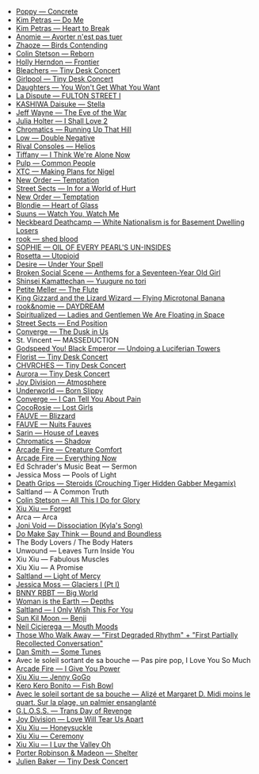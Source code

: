 - [Poppy — Concrete][77]
- [Kim Petras — Do Me][76]
- [Kim Petras — Heart to Break][75]
- [Anomie — Avorter n'est pas tuer][74]
- [Zhaoze — Birds Contending][73]
- [Colin Stetson — Reborn][72]
- [Holly Herndon — Frontier][71]
- [Bleachers — Tiny Desk Concert][70]
- [Girlpool — Tiny Desk Concert][69]
- [Daughters — You Won't Get What You Want][68]
- [La Dispute — FULTON STREET I][67]
- [KASHIWA Daisuke — Stella][66]
- [Jeff Wayne — The Eve of the War][65]
- [Julia Holter — I Shall Love 2][64]
- [Chromatics — Running Up That Hill][63]
- [Low — Double Negative][62]
- [Rival Consoles — Helios][61]
- [Tiffany — I Think We're Alone Now][60]
- [Pulp — Common People][59]
- [XTC — Making Plans for Nigel][58]
- [New Order — Temptation][57]
- [Street Sects — In for a World of Hurt][56]
- [New Order — Temptation][55]
- [Blondie — Heart of Glass][54]
- [Suuns — Watch You, Watch Me][53]
- [Neckbeard Deathcamp — White Nationalism is for Basement Dwelling Losers][52]
- [rook — shed blood][51]
- [SOPHIE — OIL OF EVERY PEARL'S UN-INSIDES][50]
- [Rosetta — Utopioid][49]
- [Desire — Under Your Spell][48]
- [Broken Social Scene — Anthems for a Seventeen-Year Old Girl][47]
- [Shinsei Kamattechan — Yuugure no tori][46]
- [Petite Meller — The Flute][45]
- [King Gizzard and the Lizard Wizard — Flying Microtonal Banana][44]
- [rook&nomie — DAYDREAM][43]
- [Spiritualized — Ladies and Gentlemen We Are Floating in Space][42]
- [Street Sects — End Position][41]
- [Converge — The Dusk in Us][40]
- St. Vincent — MASSEDUCTION
- [Godspeed You! Black Emperor — Undoing a Luciferian Towers][39]
- [Florist — Tiny Desk Concert][38]
- [CHVRCHES — Tiny Desk Concert][37]
- [Aurora — Tiny Desk Concert][36]
- [Joy Division — Atmosphere][35]
- [Underworld — Born Slippy][34]
- [Converge — I Can Tell You About Pain][33]
- [CocoRosie — Lost Girls][32]
- [FAUVE — Blizzard][31]
- [FAUVE — Nuits Fauves][30]
- [Sarin — House of Leaves][29]
- [Chromatics — Shadow][28]
- [Arcade Fire — Creature Comfort][27]
- [Arcade Fire — Everything Now][26]
- Ed Schrader's Music Beat — Sermon
- Jessica Moss — Pools of Light
- [Death Grips — Steroids (Crouching Tiger Hidden Gabber Megamix)][25]
- Saltland — A Common Truth
- [Colin Stetson — All This I Do for Glory][24]
- [Xiu Xiu — Forget][23]
- Arca — Arca
- [Joni Void — Dissociation (Kyla's Song)][22]
- [Do Make Say Think — Bound and Boundless][21]
- The Body Lovers / The Body Haters
- Unwound — Leaves Turn Inside You
- Xiu Xiu — Fabulous Muscles
- Xiu Xiu — A Promise
- [Saltland — Light of Mercy][20]
- [Jessica Moss — Glaciers I (Pt I)][19]
- [BNNY RBBT — Big World][18]
- [Woman is the Earth — Depths][17]
- [Saltland — I Only Wish This For You][16]
- [Sun Kil Moon — Benji][15]
- [Neil Cicierega — Mouth Moods][14]
- [Those Who Walk Away — "First Degraded Rhythm" + "First Partially Recollected Conversation"][13]
- [Dan Smith — Some Tunes][12]
- Avec le soleil sortant de sa bouche — Pas pire pop, I Love You So Much
- [Arcade Fire — I Give You Power][11]
- [Xiu Xiu — Jenny GoGo][10]
- [Kero Kero Bonito — Fish Bowl][9]
- [Avec le soleil sortant de sa bouche — Alizé et Margaret D. Midi moins le quart. Sur la plage, un palmier ensanglanté][8]
- [G.L.O.S.S. — Trans Day of Revenge][7]
- [Joy Division — Love Will Tear Us Apart][6]
- [Xiu Xiu — Honeysuckle][5]
- [Xiu Xiu — Ceremony][4]
- [Xiu Xiu — I Luv the Valley Oh][3]
- [Porter Robinson & Madeon — Shelter][2]
- [Julien Baker — Tiny Desk Concert][1]

[1]: https://youtu.be/tADWPTqR_4A
[2]: https://youtu.be/fzQ6gRAEoy0
[3]: https://youtu.be/dztURk0_DOg
[4]: https://youtu.be/95ms8A2XJY0
[5]: https://youtu.be/hYKGR8Er4vM
[6]: https://youtu.be/zuuObGsB0No
[7]: https://girlslivingoutsidesocietysshit.bandcamp.com/releases
[8]: http://cstrecords.com/cst121/
[9]: https://youtu.be/FY-CjOJCjJE
[10]: https://youtu.be/WMT6MsA3ut8
[11]: https://youtu.be/f6jma9VQEls
[12]: https://thedancemyth.bandcamp.com/album/some-tunes
[13]: http://cstrecords.com/cst122/
[14]: http://www.neilcic.com/mouthmoods/
[15]: https://youtu.be/UtndQzCUEY4
[16]: http://cstrecords.com/cst123/
[17]: https://womanistheearth.bandcamp.com/album/depths
[18]: http://www.bnnyrbbt.fans
[19]: http://cstrecords.com/cst124/
[20]: http://cstrecords.com/saltland-releases-new-single-light-of-mercy/
[21]: http://cstrecords.com/cst120/
[22]: http://cstrecords.com/cst125/
[23]: https://youtu.be/ywRzfwA75pY
[24]: https://colinstetson.bandcamp.com/album/all-this-i-do-for-glory
[25]: https://youtu.be/JUTKTk60aGk
[26]: https://youtu.be/zC30BYR3CUk
[27]: https://youtu.be/xzwicesJQ7E
[28]: https://youtu.be/IGUboLZx3Tk
[29]: https://sarin.bandcamp.com/track/house-of-leaves-split-w-guiltfeeder
[30]: https://youtu.be/cwaAppsy5yo
[31]: https://youtu.be/HMpmedi_pH4
[32]: https://youtu.be/aRa-SlftLQo
[33]: https://convergecult.bandcamp.com/album/i-can-tell-you-about-pain
[34]: https://youtu.be/iTFrCbQGyvM
[35]: https://youtu.be/1EdUjlawLJM
[36]: https://youtu.be/evBgLWQwAFA
[37]: https://youtu.be/haunJARHPm4
[38]: https://youtu.be/WbyyxIZ02Zs
[39]: https://godspeedyoublackemperor.bandcamp.com/track/undoing-a-luciferian-towers
[40]: https://convergecult.bandcamp.com/album/the-dusk-in-us
[41]: https://streetsects.bandcamp.com/album/end-position-2
[42]: https://youtu.be/p47V3w4m1yg
[43]: https://youtu.be/00TdaTffFeY
[44]: https://youtu.be/D0BsgJxw208
[45]: https://youtu.be/BLwgeV7dXOI
[46]: https://youtu.be/sUW4dDWiz-A
[47]: https://youtu.be/DDqNL0js0iU
[48]: https://youtu.be/9K7rmxjk5RQ
[49]: https://theanaesthete.bandcamp.com/album/utopioid
[50]: http://smarturl.it/SOPHIEALBUM
[51]: https://rooksfeather.bandcamp.com/album/shed-blood
[52]: https://neckbearddeathcamp.bandcamp.com/album/white-nationalism-is-for-basement-dwelling-losers
[53]: https://suuns.bandcamp.com/track/watch-you-watch-me
[54]: https://youtu.be/fWPhhlKHM80
[55]: https://youtu.be/xxDv_RTdLQo
[56]: https://streetsects.bandcamp.com/track/in-for-a-world-of-hurt
[57]: https://youtu.be/xxDv_RTdLQo
[58]: https://youtu.be/gZjZBCZWxpg
[59]: https://youtu.be/yuTMWgOduFM
[60]: https://youtu.be/w6Q3mHyzn78
[61]: https://youtu.be/T8n-XC_2a-k
[62]: https://lowtheband.bandcamp.com/album/double-negative
[63]: https://youtu.be/Mgv88ZLi6LY
[64]: https://youtu.be/k5uwPaCvbhA
[65]: https://youtu.be/6YwFvmnbj3E
[66]: https://youtu.be/ei7cdynwRMA
[67]: https://ladispute.bandcamp.com/track/fulton-street-i
[68]: https://daughters.bandcamp.com/album/you-wont-get-what-you-want
[69]: https://youtu.be/VNM8Tg9pvDU
[70]: https://youtu.be/QCtkkX2f18M
[71]: https://youtu.be/rvNqNgHAEys
[72]: https://youtu.be/MVnSFj6XQZY
[73]: https://zhaoze.bandcamp.com/album/birds-contending
[74]: https://youtu.be/W1iGXRDeZf4
[75]: https://youtu.be/5CPeHQHAQyo
[76]: https://youtu.be/LShK0Yhd964
[77]: https://youtu.be/WwoGhpYdebQ
